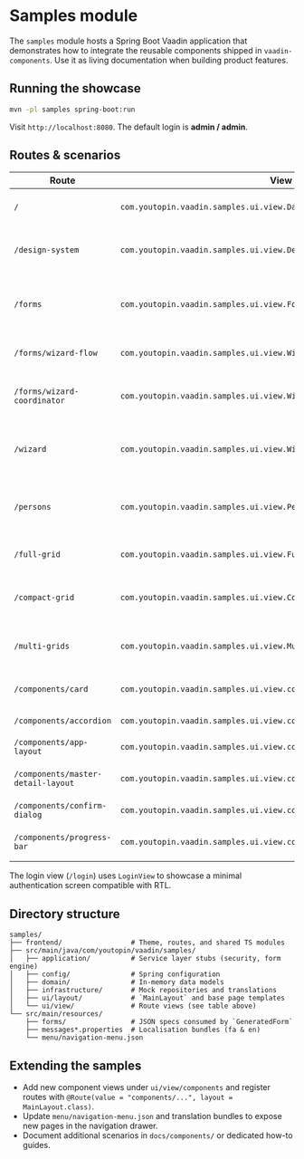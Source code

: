 # Samples module

The `samples` module hosts a Spring Boot Vaadin application that demonstrates
how to integrate the reusable components shipped in `vaadin-components`. Use it
as living documentation when building product features.

## Running the showcase
```bash
mvn -pl samples spring-boot:run
```
Visit `http://localhost:8080`. The default login is **admin / admin**.

## Routes & scenarios
| Route | View class | Highlights |
| --- | --- | --- |
| `/` | `com.youtopin.vaadin.samples.ui.view.DashboardView` | Landing page tiles showing how to compose app cards and notifications. |
| `/design-system` | `com.youtopin.vaadin.samples.ui.view.DesignSystemView` | Interactive controls for notifications, typography tokens, and design primitives. |
| `/forms` | `com.youtopin.vaadin.samples.ui.view.FormGenerationView` | Renders two `GeneratedForm` instances sourced from JSON specs, including Jalali pickers and the map location field. |
| `/forms/wizard-flow` | `com.youtopin.vaadin.samples.ui.view.WizardFormFlowView` | Session-backed project launch wizard powered by `WizardFormFlowCoordinator`. |
| `/forms/wizard-coordinator` | `com.youtopin.vaadin.samples.ui.view.WizardCoordinatorSampleView` | Workspace provisioning flow that generates an ID in the first step and summarises stored context. |
| `/wizard` | `com.youtopin.vaadin.samples.ui.view.WizardView` | Demonstrates `HorizontalWizard` interactions, clickable steps, and custom colouring. |
| `/persons` | `com.youtopin.vaadin.samples.ui.view.PersonTableView` | Full CRUD-style table built on `FilterablePaginatedGrid` with saved views and exports. |
| `/full-grid` | `com.youtopin.vaadin.samples.ui.view.FullGridView` | Full-height grid configuration verifying expand-to-fill layouts. |
| `/compact-grid` | `com.youtopin.vaadin.samples.ui.view.CompactGridView` | Grid constrained by min/max heights, illustrating internal scrolling. |
| `/multi-grids` | `com.youtopin.vaadin.samples.ui.view.MultipleGridsView` | Compares feature combinations and selection handling across grid instances. |
| `/components/card` | `com.youtopin.vaadin.samples.ui.view.components.CardSampleView` | App card compositions, responsive layouts, and action bars. |
| `/components/accordion` | `com.youtopin.vaadin.samples.ui.view.components.AccordionSampleView` | Accessible accordion layouts for settings panels. |
| `/components/app-layout` | `com.youtopin.vaadin.samples.ui.view.components.AppLayoutSampleView` | Header/drawer wiring with locale-aware navigation. |
| `/components/master-detail-layout` | `com.youtopin.vaadin.samples.ui.view.components.MasterDetailLayoutSampleView` | Split-view master/detail using Vaadin `AppLayout` patterns. |
| `/components/confirm-dialog` | `com.youtopin.vaadin.samples.ui.view.components.ConfirmDialogSampleView` | Confirm dialog flows with asynchronous operations. |
| `/components/progress-bar` | `com.youtopin.vaadin.samples.ui.view.components.ProgressBarSampleView` | Progress bar styling, indeterminate state, and success/warning colours. |

The login view (`/login`) uses `LoginView` to showcase a minimal authentication
screen compatible with RTL.

## Directory structure
```
samples/
├── frontend/                 # Theme, routes, and shared TS modules
├── src/main/java/com/youtopin/vaadin/samples/
│   ├── application/          # Service layer stubs (security, form engine)
│   ├── config/               # Spring configuration
│   ├── domain/               # In-memory data models
│   ├── infrastructure/       # Mock repositories and translations
│   ├── ui/layout/            # `MainLayout` and base page templates
│   └── ui/view/              # Route views (see table above)
└── src/main/resources/
    ├── forms/                # JSON specs consumed by `GeneratedForm`
    ├── messages*.properties  # Localisation bundles (fa & en)
    └── menu/navigation-menu.json
```

## Extending the samples
- Add new component views under `ui/view/components` and register routes with
  `@Route(value = "components/...", layout = MainLayout.class)`.
- Update `menu/navigation-menu.json` and translation bundles to expose new
  pages in the navigation drawer.
- Document additional scenarios in `docs/components/` or dedicated how-to
  guides.

